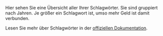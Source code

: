 Hier sehen Sie eine Übersicht aller Ihrer Schlagwörter. Sie sind gruppiert nach Jahren. Je größer ein Schlagwort ist, umso mehr Geld ist damit verbunden.

Lesen Sie mehr über Schlagwörter in der [offiziellen Dokumentation](https://docs.firefly-iii.org/concepts/tags).